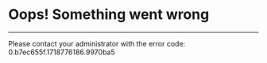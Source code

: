 Oops! Something went wrong
==========================

* * *

Please contact your administrator with the error code: 0.b7ec655f.1718776186.9970ba5